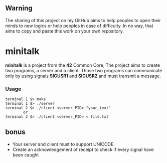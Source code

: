 ﻿## Warning 

The sharing of this project on my GitHub aims to help peoples to open their minds to new logics or help peoples in case of difficulty. In no way, that aims to copy and paste this work on your own repository.
# minitalk

**minitalk** is a project from the **42** Common Core, The project aims to create two programs, a server and a client. Those two programs can communicate only by using signals **SIGUSR1** and **SIGUSR2** and must transmit a message.

### Usage

    terminal 1 $> make
    terminal 1 $> ./server
    terminal 2 $> ./client <server_PID> "your_text"
		    or
	terminal 2 $> ./client <server_PID> < file.txt
## bonus

- Your server and client must to support UNICODE.
- Create an acknowledgement of receipt to check if every signal have been caught

